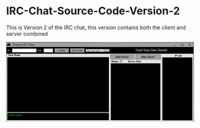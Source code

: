 # IRC-Chat-Source-Code-Version-2
This is Version 2 of the IRC chat, this version contains both the client and server combined


<img src="https://raw.githubusercontent.com/roast247/IRC-Chat-Source-Code-Version-2/main/RoastingIRC%20chat.png">
